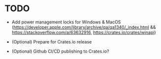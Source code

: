 # TODO

- Add power management locks for Windows & MacOS (https://developer.apple.com/library/archive/qa/qa1340/_index.html && https://stackoverflow.com/a/63632916, https://crates.io/crates/winapi)

- (Optional) Prepare for Crates.io release
- (Optional) Github CI/CD publishing to Crates.io?
